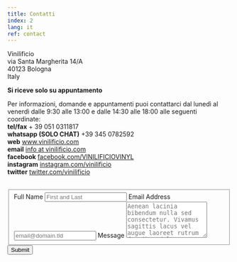 ```yaml
---
title: Contatti
index: 2
lang: it
ref: contact
---
```


Vinilificio<br>
via Santa Margherita 14/A<br>
40123 Bologna<br>
Italy


__Si riceve solo su appuntamento__

Per informazioni, domande e appuntamenti puoi contattarci dal lunedì al venerdì dalle 9:30 alle 13:00 e dalle 14:30 alle 18:00 alle seguenti coordinate:<br>
__tel/fax__ + 39 051 0311817<br>
__whatsapp (SOLO CHAT)__ +39 345 0782592<br>
__web__ www.vinilificio.com<br>
__email__ <a href="mailto:info@vinilificio.com" onclick="ga('send', 'event', 'Mail', 'Clic', 'info@vinilificio.com');" title="Scrivi al Vinilificio">info at vinilificio.com</a><br>
__facebook__ [facebook.com/VINILIFICIOVINYL](http://www.facebook.com/VINILIFICIOVINYL)<br>
__instagram__ [instagram.com/vinilificio](http://instagram.com/vinilificio)<br>
__twitter__ [twitter.com/vinilificio](http://www.twitter.com/vinilificio)
<br>
<br>
<form id="fs-frm" name="simple-contact-form" accept-charset="utf-8" action="https://formspree.io/f/xdobonjv" method="post">
  <fieldset id="fs-frm-inputs">
    <label for="full-name">Full Name</label>
    <input type="text" name="name" id="full-name" placeholder="First and Last" required="">
    <label for="email-address">Email Address</label>
    <input type="email" name="_replyto" id="email-address" placeholder="email@domain.tld" required="">
    <label for="message">Message</label>
    <textarea rows="5" name="message" id="message" placeholder="Aenean lacinia bibendum nulla sed consectetur. Vivamus sagittis lacus vel augue laoreet rutrum faucibus dolor auctor. Donec ullamcorper nulla non metus auctor fringilla nullam quis risus." required=""></textarea>
    <input type="hidden" name="_subject" id="email-subject" value="Contact Form Submission">
  </fieldset>
  <input type="submit" value="Submit">
</form>
